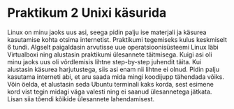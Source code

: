 # Praktikum 2 Unixi käsurida

Linux on minu jaoks uus asi, seega pidin palju ise materjali ja käsurea kasutamise kohta otsima internetist. Praktikumi tegemiseks kulus keskmiselt 6 tundi.
Algselt paigaldasin arvutisse uue operatsioonisüsteemi Linux läbi Virtualboxi ning alustasin praktikumi ülesannete täitmisega. Kuigi asi oli minu jaoks uus oli võrdlemisis lihtne step-by-step juhendit täita.
Kui alustasin käsurea harjutustega, siis asi enam nii lihtne ei olnud. Pidin palju kasutama interneti abi, et aru saada mida mingi koodijupp tähendada võiks. Võin öelda, et alustasin seda Ubuntu terminali kaks korda, sest esimene kord vist tegin midagi väga valesti ning ei saanud ülesannetega jätkata.
Lisan siia tõendi kõikide ülesannete lahendamisest.
